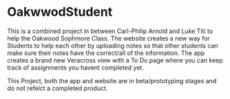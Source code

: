 # OakwwodStudent

This is a combined project in between Carl-Philip Arnold and Luke Titi to help the Oakwood Sophmore Class. The website creates a new way for Students to help each other by uploading notes so that other students can make sure their notes have the correct/all of the information. The app creates a brand new Veracross view with a To Do page where you can keep track of assignments you havent completed yet.


This Project, both the app and website are in beta/prototyping stages and do not refelct a completed product.
